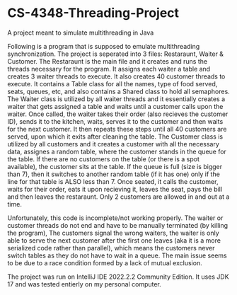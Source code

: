 # CS-4348-Threading-Project
A project meant to simulate multithreading in Java


Following is a program that is supposed to emulate multithreading synchronization. The project is seperated into 3 files: Restaraunt, Waiter & Customer. The Restaraunt is the main file and it creates and runs the threads necessary for the program. It assigns each waiter a table and creates 3 waiter threads to execute. It also creates 40 customer threads to execute. It contains a Table class for all the names, type of food served, seats, queues, etc, and also contains a Shared class to hold all semaphores. The Waiter class is utilized by all waiter threads and it essentially creates a waiter that gets assigned a table and waits until a customer calls upon the waiter. Once called, the waiter takes their order (also recieves the customer ID), sends it to the kitchen, waits, serves it to the customer and then waits for the next customer. It then repeats these steps until all 40 customers are served, upon which it exits after cleaning the table. The Customer class is utilized by all customers and it creates a customer with all the necessary data, assignes a random table, where the customer stands in the queue for the table. If there are no customers on the table (or there is a spot available), the customer sits at the table. If the queue is full (size is bigger than 7), then it switches to another random table (if it has one) only if the line for that table is ALSO less than 7. Once seated, it calls the customer, waits for their order, eats it upon recieving it, leaves the seat, pays the bill and then leaves the restaraunt. Only 2 customers are allowed in and out at a time.

Unfortunately, this code is incomplete/not working properly. The waiter or customer threads do not end and have to be manually terminated (by killing the program), The customers signal the wrong waiters, the waiter is only able to serve the next customer after the first one leaves (aka it is a more serialized code rather than parallel), which means the customers never switch tables as they do not have to wait in a queue. The main issue seems to be due to a race condition formed by a lack of mutual exclusion. 

The project was run on IntelliJ IDE 2022.2.2 Community Edition. It uses JDK 17 and was tested entierly on my personal computer. 
